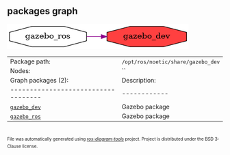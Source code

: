 <!--
File was automatically generated using 'ros-diagram-tools' project.
Project is distributed under the BSD 3-Clause license.
-->

## packages graph

[![gazebo_dev](gazebo_dev.png "gazebo_dev")](gazebo_dev.png)

|     |     |
| --- | --- |
| Package path: | `/opt/ros/noetic/share/gazebo_dev` |
| Nodes: | `` |
| Graph packages (2): | Description: |
| ----------------------------------- | ------------ |
| [`gazebo_dev`](gazebo_dev.html) | Gazebo package |
| [`gazebo_ros`](gazebo_ros.html) | Gazebo package |


</br>
<font size="1">
File was automatically generated using <a href="https://github.com/anetczuk/ros-diagram-tools"><i>ros-diagram-tools</i></a> project.
Project is distributed under the BSD 3-Clause license.
</font>
